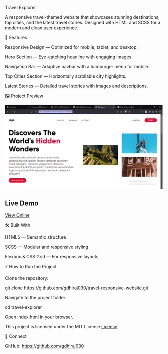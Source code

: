Travel Explorer

A responsive travel-themed website that showcases stunning destinations, top cities, and the latest travel stories. Designed with HTML and SCSS for a modern and clean user experience.

📸 Features

Responsive Design — Optimized for mobile, tablet, and desktop.

Hero Section — Eye-catching headline with engaging images.

Navigation Bar — Adaptive navbar with a hamburger menu for mobile.

Top Cities Section — Horizontally scrollable city highlights.

Latest Stories — Detailed travel stories with images and descriptions.

🖼️ Project Preview

![preview](./Capture.PNG)

## Live Demo

[View Online](https://gdhiraj030.github.io/travel-responsive-website/)

🛠️ Built With

HTML5 — Semantic structure

SCSS — Modular and responsive styling

Flexbox & CSS Grid — For responsive layouts

⚡ How to Run the Project

Clone the repository:

git clone <https://github.com/gdhiraj030/travel-responsive-website.git>

Navigate to the project folder:

cd travel-explorer

Open index.html in your browser.

This project is licensed under the MIT License [License](LICENSE).

🤝 Connect

GitHub: <https://github.com/gdhiraj030>
